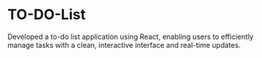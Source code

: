 # TO-DO-List
Developed a to-do list application using React, enabling users to efficiently manage tasks with a clean, interactive interface and real-time updates.
